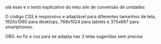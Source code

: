 olá esse e o texto esplicativo do meu site de conversão de unidades

O código CSS é responsivo e adaptável para diferentes tamanhos de tela,
1920x1080 para desktops, 768x1024 para tablets e 375x667 para smartphones. 

OBS: eu fiz o css para se adapta nas 3 telas sugeridas sem precisa
